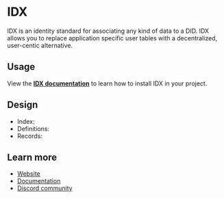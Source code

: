 # IDX

IDX is an identity standard for associating any kind of data to a DID. IDX allows you to replace application specific user tables with a decentralized, user-centic alternative.

## Usage

View the [**IDX documentation**](https://developers.idx.xyz) to learn how to install IDX in your project.

## Design

- Index:
- Definitions:
- Records:

## Learn more

- [Website](https://idx.xyz)
- [Documentation](https://developers.idx.xyz)
- [Discord community](https://chat.idx.xyz)
